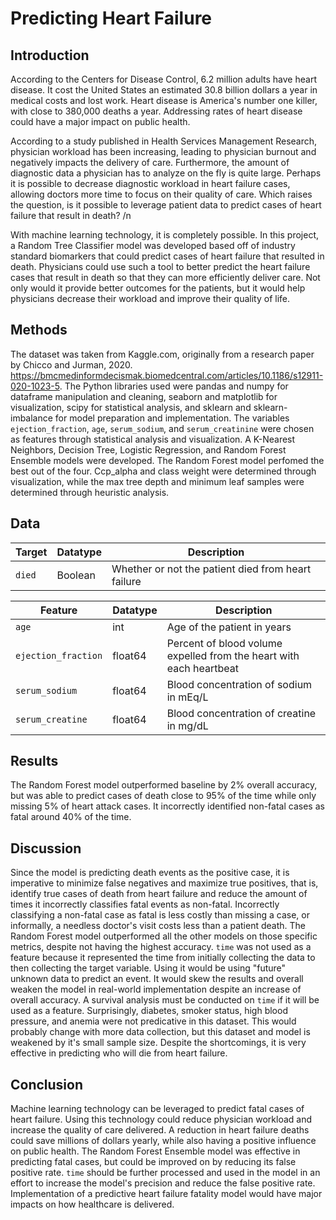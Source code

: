 # Predicting Heart Failure
## Introduction
According to the Centers for Disease Control, 6.2 million adults have heart disease. It cost the United States an estimated 30.8 billion dollars a year in medical costs and lost work. Heart disease is America's number one killer, with close to 380,000 deaths a year. Addressing rates of heart disease could have a major impact on public health.

According to a study published in Health Services Management Research, physician workload has been increasing, leading to physician burnout and negatively impacts the delivery of care. Furthermore, the amount of diagnostic data a physician has to analyze on the fly is quite large. Perhaps it is possible to decrease diagnostic workload in heart failure cases, allowing doctors more time to focus on their quality of care. Which raises the question, is it possible to leverage patient data to predict cases of heart failure that result in death? /n

With machine learning technology, it is completely possible. In this project, a Random Tree Classifier model was developed based off of industry standard biomarkers that could predict cases of heart failure that resulted in death. Physicians could use such a tool to better predict the heart failure cases that result in death so that they can more efficiently deliver care. Not only would it provide better outcomes for the patients, but it would help physicians decrease their workload and improve their quality of life. 

## Methods
The dataset was taken from Kaggle.com, originally from a research paper by Chicco and Jurman, 2020. https://bmcmedinformdecismak.biomedcentral.com/articles/10.1186/s12911-020-1023-5. The Python libraries used were pandas and numpy for dataframe manipulation and cleaning, seaborn and matplotlib for visualization, scipy for statistical analysis, and sklearn and sklearn-imbalance for model preparation and implementation. The variables ```ejection_fraction```, ```age```, ```serum_sodium```, and ```serum_creatinine``` were chosen as features through statistical analysis and visualization. A K-Nearest Neighbors, Decision Tree, Logistic Regression, and Random Forest Ensemble models were developed. The Random Forest model perfomed the best out of the four. Ccp_alpha and class weight were determined through visualization, while the max tree depth and minimum leaf samples were determined through heuristic analysis. 
## Data

| Target           | Datatype | Description                                                         |
|-------------------|----------|---------------------------------------------------------------------|
| ```died```               | Boolean      | Whether or not the patient died from heart failure       |

| Feature           | Datatype | Description                                                         |
|-------------------|----------|---------------------------------------------------------------------|
| ```age```               | int      | Age of the patient in years                                         |
| ```ejection_fraction```| float64  | Percent of blood volume expelled from the heart with each heartbeat |
| ```serum_sodium```      | float64  | Blood concentration of sodium in mEq/L                              |
| ```serum_creatine```    | float64  | Blood concentration of creatine in mg/dL                            |
## Results
The Random Forest model outperformed baseline by 2% overall accuracy, but was able to predict cases of death close to 95% of the time while only missing 5% of heart attack cases. It incorrectly identified non-fatal cases as fatal around 40% of the time. 

## Discussion
Since the model is predicting death events as the positive case, it is imperative to minimize false negatives and maximize true positives, that is, identify true cases of death from heart failure and reduce the amount of times it incorrectly classifies fatal events as non-fatal. Incorrectly classifying a non-fatal case as fatal is less costly than missing a case, or informally, a needless doctor's visit costs less than a patient death. The Random Forest model outperformed all the other models on those specific metrics, despite not having the highest accuracy. ```time``` was not used as a feature because it represented the time from initially collecting the data to then collecting the target variable. Using it would be using "future" unknown data to predict an event. It would skew the results and overall weaken the model in real-world implementation despite an increase of overall accuracy. A survival analysis must be conducted on ```time``` if it will be used as a feature. Surprisingly, diabetes, smoker status, high blood pressure, and anemia were not predicative in this dataset. This would probably change with more data collection, but this dataset and model is weakened by it's small sample size. Despite the shortcomings, it is very effective in predicting who will die from heart failure.

## Conclusion
Machine learning technology can be leveraged to predict fatal cases of heart failure. Using this technology could reduce physician workload and increase the quality of care delivered. A reduction in heart failure deaths could save millions of dollars yearly, while also having a positive influence on public health. The Random Forest Ensemble model was effective in predicting fatal cases, but could be improved on by reducing its false positive rate. ```time``` should be further processed and used in the model in an effort to increase the model's precision and reduce the false positive rate. Implementation of a predictive heart failure fatality model would have major impacts on how healthcare is delivered. 